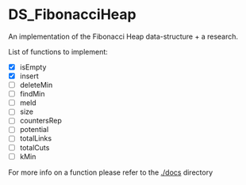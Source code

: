 # DS_FibonacciHeap
An implementation of the Fibonacci Heap data-structure + a research.

List of functions to implement:
 - [x] isEmpty
 - [x] insert
 - [ ] deleteMin
 - [ ] findMin
 - [ ] meld
 - [ ] size
 - [ ] countersRep
 - [ ] potential
 - [ ] totalLinks
 - [ ] totalCuts
 - [ ] kMin

For more info on a function please refer to the [./docs](./docs) directory
